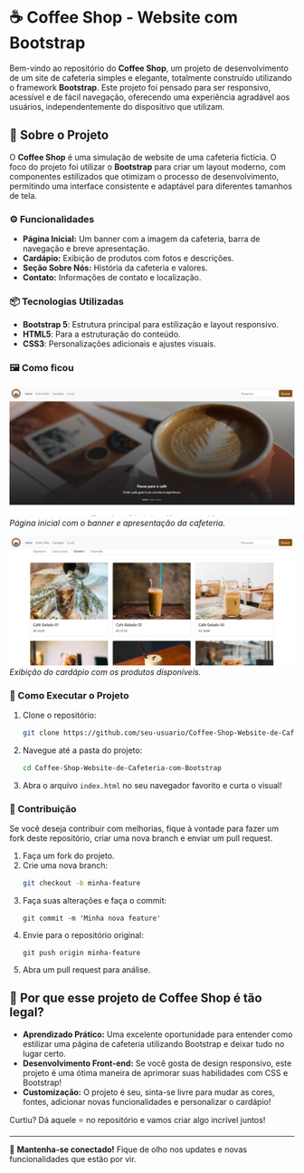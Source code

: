 # ☕ Coffee Shop - Website com Bootstrap 

Bem-vindo ao repositório do **Coffee Shop**, um projeto de desenvolvimento de um site de cafeteria simples e elegante, totalmente construído utilizando o framework **Bootstrap**. Este projeto foi pensado para ser responsivo, acessível e de fácil navegação, oferecendo uma experiência agradável aos usuários, independentemente do dispositivo que utilizam.

## 🚀 Sobre o Projeto

O **Coffee Shop** é uma simulação de website de uma cafeteria fictícia. O foco do projeto foi utilizar o **Bootstrap** para criar um layout moderno, com componentes estilizados que otimizam o processo de desenvolvimento, permitindo uma interface consistente e adaptável para diferentes tamanhos de tela.

### ⚙️ Funcionalidades

- **Página Inicial:** Um banner com a imagem da cafeteria, barra de navegação e breve apresentação.
- **Cardápio:** Exibição de produtos com fotos e descrições.
- **Seção Sobre Nós:** História da cafeteria e valores.
- **Contato:** Informações de contato e localização.

### 📦 Tecnologias Utilizadas

- **Bootstrap 5**: Estrutura principal para estilização e layout responsivo.
- **HTML5**: Para a estruturação do conteúdo.
- **CSS3**: Personalizações adicionais e ajustes visuais.

### 🖼️ Como ficou

![Página Inicial](css_coffee/assets/img/banner.png)
*Página inicial com o banner e apresentação da cafeteria.*

![Cardápio](css_coffee/assets/img/banner2.png)
*Exibição do cardápio com os produtos disponíveis.*

### 📂 Como Executar o Projeto

1. Clone o repositório:
    ```bash
    git clone https://github.com/seu-usuario/Coffee-Shop-Website-de-Cafeteria-com-Bootstrap
    ```
2. Navegue até a pasta do projeto:
    ```bash
    cd Coffee-Shop-Website-de-Cafeteria-com-Bootstrap
    ```
3. Abra o arquivo `index.html` no seu navegador favorito e curta o visual!

### 🤝 Contribuição

Se você deseja contribuir com melhorias, fique à vontade para fazer um fork deste repositório, criar uma nova branch e enviar um pull request.

1. Faça um fork do projeto.
2. Crie uma nova branch: 
   ```bash
   git checkout -b minha-feature
   ```
3. Faça suas alterações e faça o commit:
   ```
   git commit -m 'Minha nova feature'
4. Envie para o repositório original:
   ```
   git push origin minha-feature
5. Abra um pull request para análise.

## 🤩 Por que esse projeto de Coffee Shop é tão legal?

- **Aprendizado Prático:** Uma excelente oportunidade para entender como estilizar uma página de cafeteria utilizando Bootstrap e deixar tudo no lugar certo.
- **Desenvolvimento Front-end:** Se você gosta de design responsivo, este projeto é uma ótima maneira de aprimorar suas habilidades com CSS e Bootstrap!
- **Customização:** O projeto é seu, sinta-se livre para mudar as cores, fontes, adicionar novas funcionalidades e personalizar o cardápio!

Curtiu? Dá aquele ⭐ no repositório e vamos criar algo incrível juntos!

---

🚀 **Mantenha-se conectado!** Fique de olho nos updates e novas funcionalidades que estão por vir.
